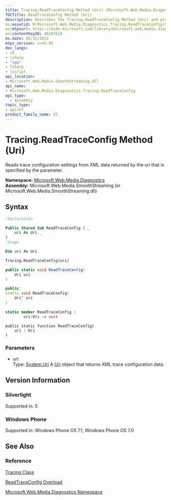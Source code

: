 ```yaml
---
title: Tracing.ReadTraceConfig Method (Uri) (Microsoft.Web.Media.Diagnostics)
TOCTitle: ReadTraceConfig Method (Uri)
description: Describes the Tracing.ReadTraceConfig Method (Uri) and provides the field's namespace, assembly, syntax, parameters version information.
ms:assetid: M:Microsoft.Web.Media.Diagnostics.Tracing.ReadTraceConfig(System.Uri)
ms:mtpsurl: https://msdn.microsoft.com/library/microsoft.web.media.diagnostics.tracing.readtraceconfig(v=VS.95)
ms:contentKeyID: 46307624
ms.date: 05/31/2012
mtps_version: v=VS.95
dev_langs:
- vb
- csharp
- "cpp"
- fsharp
- jscript
api_location:
- Microsoft.Web.Media.SmoothStreaming.dll
api_name:
- Microsoft.Web.Media.Diagnostics.Tracing.ReadTraceConfig
api_type:
  - Assembly
topic_type:
- apiref
product_family_name: VS
---
```


# Tracing.ReadTraceConfig Method (Uri)

Reads trace configuration settings from XML data returned by the uri that is specified by the parameter.

**Namespace:**  [Microsoft.Web.Media.Diagnostics](microsoft-web-media-diagnostics-namespace_1.md)  
**Assembly:**  Microsoft.Web.Media.SmoothStreaming (in Microsoft.Web.Media.SmoothStreaming.dll)

## Syntax

```vb
'Declaration

Public Shared Sub ReadTraceConfig ( _
    uri As Uri _
)
'Usage

Dim uri As Uri

Tracing.ReadTraceConfig(uri)
```

```csharp
public static void ReadTraceConfig(
    Uri uri
)
```

```cpp
public:
static void ReadTraceConfig(
    Uri^ uri
)
```

``` fsharp
static member ReadTraceConfig : 
        uri:Uri -> unit 
```

```jscript
public static function ReadTraceConfig(
    uri : Uri
)
```

### Parameters

  - uri  
    Type: [System.Uri](https://msdn.microsoft.com/library/txt7706a\(v=vs.95\))  
    A [Uri](https://msdn.microsoft.com/library/txt7706a\(v=vs.95\)) object that returns XML trace configuration data.

## Version Information

### Silverlight

Supported in: 5  

### Windows Phone

Supported in: Windows Phone OS 7.1, Windows Phone OS 7.0  

## See Also

### Reference

[Tracing Class](tracing-class-microsoft-web-media-diagnostics_1.md)

[ReadTraceConfig Overload](tracing-readtraceconfig-method-microsoft-web-media-diagnostics_1.md)

[Microsoft.Web.Media.Diagnostics Namespace](microsoft-web-media-diagnostics-namespace_1.md)
